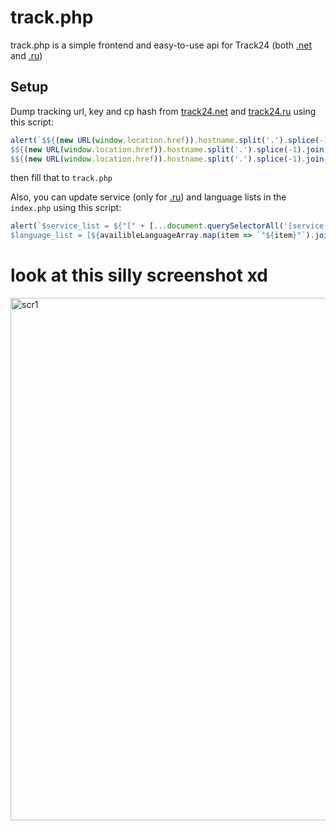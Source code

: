 # track.php
track.php is a simple frontend and easy-to-use api for Track24 (both [.net](https://track24.net) and [.ru](https://track24.ru))

## Setup
Dump tracking url, key and cp hash from [track24.net](https://track24.net) and [track24.ru](https://track24.ru) using this script:
```JavaScript
alert(`$${(new URL(window.location.href)).hostname.split('.').splice(-1).join('.').toLowerCase()}_cp_hash = "${cp}";
$${(new URL(window.location.href)).hostname.split('.').splice(-1).join('.').toLowerCase()}_tracking_key = "${(typeof trackingKey !== "undefined" ? trackingKey : key)}";
$${(new URL(window.location.href)).hostname.split('.').splice(-1).join('.').toUpperCase()}_TRACKING_URL = "${window.location.protocol + "//" + window.location.hostname + trackingUrl}";`);
```
then fill that to ```track.php```

Also, you can update service (only for [.ru](https://track24.ru)) and language lists in the ```index.php``` using this script:
```JavaScript
alert(`$service_list = ${"[" + [...document.querySelectorAll('[service-code]')].map(a => `"${a.getAttribute('service-code')}"`).join(",") + "]"};
$language_list = [${availibleLanguageArray.map(item => `"${item}"`).join(", ")}];`);
```

# look at this silly screenshot xd
<img width="697" height="836" alt="scr1" src="https://github.com/user-attachments/assets/3d50a02b-4eee-4c86-bde5-075da53fa505" />